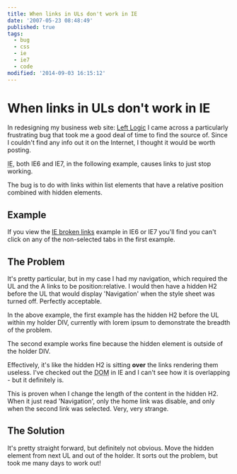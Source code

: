 ```yaml
---
title: When links in ULs don't work in IE
date: '2007-05-23 08:48:49'
published: true
tags:
  - bug
  - css
  - ie
  - ie7
  - code
modified: '2014-09-03 16:15:12'
---
```

# When links in ULs don't work in IE

In redesigning my business web site: [Left Logic](http://leftlogic.com) I came across a particularly frustrating bug that took me a good deal of time to find the source of.  Since I couldn't find any info out it on the Internet, I thought it would be worth posting.

<abbr title="Internet Explorer">IE</abbr>, both IE6 and IE7, in the following example, causes links to just stop working.


<!--more-->

The bug is to do with links within list elements that have a relative position combined with hidden elements.

## Example

If you view the [IE broken links](http://remysharp.com/wp-content/uploads/2007/05/ie_relative_hidden_bug.html) example in IE6 or IE7 you'll find you can't click on any of the non-selected tabs in the first example.  

## The Problem

It's pretty particular, but in my case I had my navigation, which required the UL and the A links to be position:relative.  I would then have a hidden H2 before the UL that would display 'Navigation' when the style sheet was turned off.  Perfectly acceptable.

In the above example, the first example has the hidden H2 before the UL within my holder DIV, currently with lorem ipsum to demonstrate the breadth of the problem.  

The second example works fine because the hidden element is outside of the holder DIV.

Effectively, it's like the hidden H2 is sitting **over** the links rendering them useless.  I've checked out the <abbr title="Document Object Model">DOM</abbr> in IE and I can't see how it is overlapping - but it definitely is.  

This is proven when I change the length of the content in the hidden H2.  When it just read 'Navigation', only the home link was disable, and only when the second link was selected.  Very, very strange.

## The Solution

It's pretty straight forward, but definitely not obvious.  Move the hidden element from next UL and out of the holder.  It sorts out the problem, but took me many days to work out!
